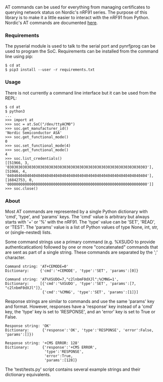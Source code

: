 AT commands can be used for everything from managing certificates to querying network status on Nordic's nRF91 series. The purpose of this library is to make it a little easier to interact with the nRF91 from Python. Nordic's AT commands are documented [here](https://infocenter.nordicsemi.com/pdf/nrf91_at_commands_v0.7.pdf).

### Requirements
The pyserial module is used to talk to the serial port and pynrfjprog can be used to program the SoC. Requirements can be installed from the command line using pip:
```
$ cd at
$ pip3 install --user -r requirements.txt
```

### Usage
There is not currently a command line interface but it can be used from the REPL:

```
$ cd at
$ python3
...
>>> import at
>>> soc = at.SoC("/dev/ttyACM0")
>>> soc.get_manufacturer_id()
'Nordic Semiconductor ASA'
>>> soc.get_functional_mode()
0
>>> soc.set_functional_mode(4)
>>> soc.get_functional_mode()
4
>>> soc.list_credentials()
[[51966, 3, '0303030303030303030303030303030303030303030303030303030303030303'], [51966, 4, '0404040404040404040404040404040404040404040404040404040404040404'], [16842753, 0, '0000000000000000000000000000000000000000000000000000000000000000']]
>>> soc.close()
```

### About
Most AT commands are represented by a single Python dictionary with 'cmd', 'type', and 'params' keys. The 'cmd' value is arbitrary but always starts with '+' or '%' with the nRF91. The 'type' value can be 'SET', 'READ', or 'TEST'. The 'params' value is a list of Python values of type None, int, str, or (single-nested) lists.

Some command strings use a primary command (e.g. %XSUDO to provide authenticatication) followed by one or more "concatenated" commands that are sent as part of a single string. These commands are separated by the ';' character.

    Command string: 'AT+CEMODE=0'
    Dictionary:     {'cmd':'+CEMODE', 'type':'SET', 'params':[0]}

    Command string: 'AT%XSUDO=7,"c2lnbmF0dXJl";%CMNG=1',
    Dictionary:     [{'cmd':'%XSUDO', 'type':'SET', 'params':[7, "c2lnbmF0dXJl"]},
                     {'cmd':'%CMNG', 'type':'SET', 'params':[1]}]

Response strings are similar to commands and use the same 'params' key and format. However, responses have a 'response' key instead of a 'cmd' key, the 'type' key is set to 'RESPONSE', and an 'error' key is set to True or False.

    Response string: 'OK'
    Dictionary:      {'response':'OK', 'type':'RESPONSE', 'error':False, 'params':[]})

    Response string: '+CMS ERROR: 128'
    Dictionary:      {'response':'+CMS ERROR',
                      'type':'RESPONSE',
                      'error':True,
                      'params':[128]}

The 'test/tests.py' script contains several example strings and their dictionary equivalents.
